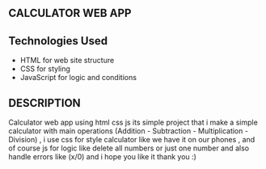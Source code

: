 ## CALCULATOR WEB APP
## Technologies Used
  - HTML for web site structure
  - CSS for styling
  - JavaScript for logic and conditions
## DESCRIPTION
Calculator web app using html css js its simple project that i make a simple calculator with main operations (Addition - Subtraction - Multiplication - Division) , i use css for style calculator like we have it on our phones , and of course js for logic like delete all numbers or just one number  and also handle errors like (x/0) and i hope you like it thank you :)
